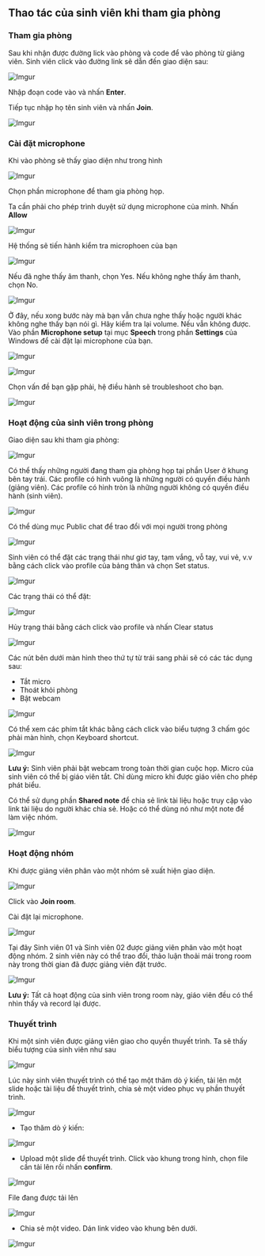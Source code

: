 ## Thao tác của sinh viên khi tham gia phòng

### Tham gia phòng

Sau khi nhận được đường lick vào phòng và code để vào phòng từ giảng viên. Sinh viên click vào đường link sẽ dẫn đến giao diện sau:

![Imgur](https://i.imgur.com/7clD3uf.png)

Nhập đoạn code vào và nhấn **Enter**.

Tiếp tục nhập họ tên sinh viên và nhấn **Join**.

![Imgur](https://i.imgur.com/YtAaK6Q.png)

### Cài đặt microphone

Khi vào phòng sẽ thấy giao diện như trong hình

![Imgur](https://i.imgur.com/xVXrijt.png)


Chọn phần microphone để tham gia phòng họp.

Ta cần phải cho phép trình duyệt sử dụng microphone của mình. Nhấn **Allow**

![Imgur](https://i.imgur.com/wnaDn2K.png)

Hệ thống sẽ tiến hành kiểm tra microphoen của bạn

![Imgur](https://i.imgur.com/xXJssyV.png)

Nếu đã nghe thấy âm thanh, chọn Yes. Nếu không nghe thấy âm thanh, chọn No. 

![Imgur](https://i.imgur.com/wjP81BW.png)

Ở đây, nếu xong bước này mà bạn vẫn chưa nghe thấy hoặc người khác không nghe thấy bạn nói gì. Hãy kiểm tra lại volume. Nếu vẫn không được. Vào phần **Microphone setup** tại mục **Speech** trong phần **Settings** của Windows để cài đặt lại microphone của bạn.

![Imgur](https://i.imgur.com/lOIsTMq.png)

![Imgur](https://i.imgur.com/l3yTwxh.png)

Chọn vấn đề bạn gặp phải, hệ điều hành sẽ troubleshoot cho bạn.

![Imgur](https://i.imgur.com/zrheqov.png)

### Hoạt động của sinh viên trong phòng

Giao diện sau khi tham gia phòng:

![Imgur](https://i.imgur.com/UVLS9Rf.png)

Có thể thấy những người đang tham gia phòng họp tại phần User ở khung bên tay trái. Các profile có hình vuông là những người có quyền điều hành (giảng viên). Các profile có hình tròn là những người không có quyền điều hành (sinh viên).

![Imgur](https://i.imgur.com/wNW83FD.png)

Có thể dùng mục Public chat để trao đổi với mọi người trong phòng

![Imgur](https://i.imgur.com/9i3SvJJ.png)

Sinh viên có thể đặt các trạng thái như giơ tay, tạm vắng, vỗ tay, vui vẻ, v.v bằng cách click vào profile của bảng thân và chọn Set status.

![Imgur](https://i.imgur.com/2uOdY5U.png)

Các trạng thái có thể đặt:

![Imgur](https://i.imgur.com/olKDX5X.png)

Hủy trạng thái bằng cách click vào profile và nhấn Clear status

![Imgur](https://i.imgur.com/ey8jCxs.png)

Các nút bên dưới màn hình theo thứ tự từ trái sang phải sẽ có các tác dụng sau:
- Tắt micro
- Thoát khỏi phòng
- Bật webcam

![Imgur](https://i.imgur.com/Txqpeo5.png)

Có thể xem các phím tắt khác bằng cách click vào biểu tượng 3 chấm góc phải màn hình, chọn Keyboard shortcut.

![Imgur](https://i.imgur.com/ZiKrRQZ.png)

**Lưu ý:** Sinh viên phải bật webcam trong toàn thời gian cuộc họp. Micro của sinh viên có thể bị giáo viên tắt. Chỉ dùng micro khi được giáo viên cho phép phát biểu.

Có thể sử dụng phần **Shared note** để chia sẻ link tài liệu hoặc truy cập vào link tài liệu do người khác chia sẻ. Hoặc có thể dùng nó như một note để làm việc nhóm.

![Imgur](https://i.imgur.com/d454PMN.png)


### Hoạt động nhóm

Khi được giảng viên phân vào một nhóm sẽ xuất hiện giao diện.

![Imgur](https://i.imgur.com/EggA3aI.png)

Click vào **Join room**.

Cài đặt lại microphone.

![Imgur](https://i.imgur.com/2DKEfbP.png)

Tại đây Sinh viên 01 và Sinh viên 02 được giảng viên phân vào một hoạt động nhóm. 2 sinh viên này có thể trao đổi, thảo luận thoải mái trong room này trong thời gian đã được giảng viên đặt trước.

![Imgur](https://i.imgur.com/xIrYEbU.png)

**Lưu ý:** Tất cả hoạt động của sinh viên trong room này, giáo viên đều có thể nhìn thấy và record lại được.

### Thuyết trình

Khi một sinh viên được giảng viên giao cho quyền thuyết trình. Ta sẽ thấy biểu tượng của sinh viên như sau

![Imgur](https://i.imgur.com/HskCYxi.png)

Lúc này sinh viên thuyết trình có thể tạo một thăm dò ý kiến, tải lên một slide hoặc tài liệu để thuyết trình, chia sẻ một video phục vụ phần thuyết trình.

![Imgur](https://i.imgur.com/K6lzspR.png)

- Tạo thăm dò ý kiến:

![Imgur](https://i.imgur.com/7591Gwr.png)

- Upload một slide để thuyết trình. Click vào khung trong hình, chọn file cần tải lên rồi nhấn **confirm**.

![Imgur](https://i.imgur.com/Up5yQKA.png)

File đang được tải lên

![Imgur](https://i.imgur.com/G3r1blq.png)

- Chia sẻ một video. Dán link video vào khung bên dưới.

![Imgur](https://i.imgur.com/iEXwGOc.png)